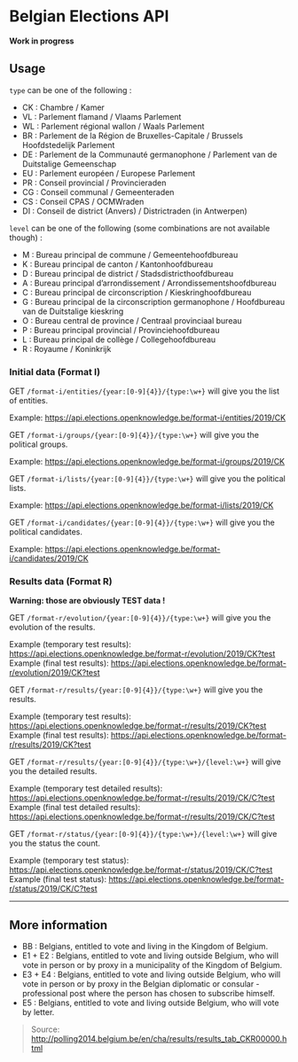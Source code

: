 # Belgian Elections API

**Work in progress**

## Usage

`type` can be one of the following :

- CK : Chambre / Kamer
- VL : Parlement flamand / Vlaams Parlement
- WL : Parlement régional wallon / Waals Parlement
- BR : Parlement de la Région de Bruxelles-Capitale / Brussels Hoofdstedelijk Parlement
- DE : Parlement de la Communauté germanophone / Parlement van de Duitstalige Gemeenschap
- EU : Parlement européen / Europese Parlement
- PR : Conseil provincial / Provincieraden
- CG : Conseil communal / Gemeenteraden
- CS : Conseil CPAS / OCMWraden
- DI : Conseil de district (Anvers) / Districtraden (in Antwerpen)

`level` can be one of the following (some combinations are not available though) :

- M : Bureau principal de commune / Gemeentehoofdbureau
- K : Bureau principal de canton / Kantonhoofdbureau
- D : Bureau principal de district / Stadsdistricthoofdbureau
- A : Bureau principal d’arrondissement / Arrondissementshoofdbureau
- C : Bureau principal de circonscription / Kieskringhoofdbureau
- G : Bureau principal de la circonscription germanophone / Hoofdbureau van de Duitstalige kieskring
- O : Bureau central de province / Centraal provinciaal bureau
- P : Bureau principal provincial / Provinciehoofdbureau
- L : Bureau principal de collège / Collegehoofdbureau
- R : Royaume / Koninkrijk

### Initial data (Format I)

GET `/format-i/entities/{year:[0-9]{4}}/{type:\w+}` will give you the list of entities.

Example: <https://api.elections.openknowledge.be/format-i/entities/2019/CK>

GET `/format-i/groups/{year:[0-9]{4}}/{type:\w+}` will give you the political groups.

Example: <https://api.elections.openknowledge.be/format-i/groups/2019/CK>

GET `/format-i/lists/{year:[0-9]{4}}/{type:\w+}` will give you the political lists.

Example: <https://api.elections.openknowledge.be/format-i/lists/2019/CK>

GET  `/format-i/candidates/{year:[0-9]{4}}/{type:\w+}` will give you the political candidates.

Example: <https://api.elections.openknowledge.be/format-i/candidates/2019/CK>

### Results data (Format R)

**Warning: those are obviously TEST data !**

GET `/format-r/evolution/{year:[0-9]{4}}/{type:\w+}` will give you the evolution of the results.

Example (temporary test results): <https://api.elections.openknowledge.be/format-r/evolution/2019/CK?test>  
Example (final test results): <https://api.elections.openknowledge.be/format-r/evolution/2019/CK?test>

GET `/format-r/results/{year:[0-9]{4}}/{type:\w+}` will give you the results.

Example (temporary test results): <https://api.elections.openknowledge.be/format-r/results/2019/CK?test>  
Example (final test results): <https://api.elections.openknowledge.be/format-r/results/2019/CK?test>

GET `/format-r/results/{year:[0-9]{4}}/{type:\w+}/{level:\w+}` will give you the detailed results.

Example (temporary test detailed results): <https://api.elections.openknowledge.be/format-r/results/2019/CK/C?test>  
Example (final test detailed results): <https://api.elections.openknowledge.be/format-r/results/2019/CK/C?test>

GET `/format-r/status/{year:[0-9]{4}}/{type:\w+}/{level:\w+}` will give you the status the count.

Example (temporary test status): <https://api.elections.openknowledge.be/format-r/status/2019/CK/C?test>  
Example (final test status): <https://api.elections.openknowledge.be/format-r/status/2019/CK/C?test>

---

## More information

- BB : Belgians, entitled to vote and living in the Kingdom of Belgium.
- E1 + E2 : Belgians, entitled to vote and living outside Belgium, who will vote in person or by proxy in a municipality of the Kingdom of Belgium.
- E3 + E4 : Belgians, entitled to vote and living outside Belgium, who will vote in person or by proxy in the Belgian diplomatic or consular - professional post where the person has chosen to subscribe himself.
- E5 : Belgians, entitled to vote and living outside Belgium, who will vote by letter.

> Source: <http://polling2014.belgium.be/en/cha/results/results_tab_CKR00000.html>